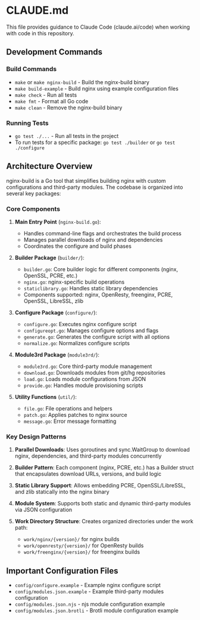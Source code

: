 # CLAUDE.md

This file provides guidance to Claude Code (claude.ai/code) when working with code in this repository.

## Development Commands

### Build Commands
- `make` or `make nginx-build` - Build the nginx-build binary
- `make build-example` - Build nginx using example configuration files
- `make check` - Run all tests
- `make fmt` - Format all Go code
- `make clean` - Remove the nginx-build binary

### Running Tests
- `go test ./...` - Run all tests in the project
- To run tests for a specific package: `go test ./builder` or `go test ./configure`

## Architecture Overview

nginx-build is a Go tool that simplifies building nginx with custom configurations and third-party modules. The codebase is organized into several key packages:

### Core Components

1. **Main Entry Point** (`nginx-build.go`): 
   - Handles command-line flags and orchestrates the build process
   - Manages parallel downloads of nginx and dependencies
   - Coordinates the configure and build phases

2. **Builder Package** (`builder/`):
   - `builder.go`: Core builder logic for different components (nginx, OpenSSL, PCRE, etc.)
   - `nginx.go`: nginx-specific build operations
   - `staticlibrary.go`: Handles static library dependencies
   - Components supported: nginx, OpenResty, freenginx, PCRE, OpenSSL, LibreSSL, zlib

3. **Configure Package** (`configure/`):
   - `configure.go`: Executes nginx configure script
   - `configureopt.go`: Manages configure options and flags
   - `generate.go`: Generates the configure script with all options
   - `normalize.go`: Normalizes configure scripts

4. **Module3rd Package** (`module3rd/`):
   - `module3rd.go`: Core third-party module management
   - `download.go`: Downloads modules from git/hg repositories
   - `load.go`: Loads module configurations from JSON
   - `provide.go`: Handles module provisioning scripts

5. **Utility Functions** (`util/`):
   - `file.go`: File operations and helpers
   - `patch.go`: Applies patches to nginx source
   - `message.go`: Error message formatting

### Key Design Patterns

1. **Parallel Downloads**: Uses goroutines and sync.WaitGroup to download nginx, dependencies, and third-party modules concurrently

2. **Builder Pattern**: Each component (nginx, PCRE, etc.) has a Builder struct that encapsulates download URLs, versions, and build logic

3. **Static Library Support**: Allows embedding PCRE, OpenSSL/LibreSSL, and zlib statically into the nginx binary

4. **Module System**: Supports both static and dynamic third-party modules via JSON configuration

5. **Work Directory Structure**: Creates organized directories under the work path:
   - `work/nginx/{version}/` for nginx builds
   - `work/openresty/{version}/` for OpenResty builds
   - `work/freenginx/{version}/` for freenginx builds

## Important Configuration Files

- `config/configure.example` - Example nginx configure script
- `config/modules.json.example` - Example third-party modules configuration
- `config/modules.json.njs` - njs module configuration example
- `config/modules.json.brotli` - Brotli module configuration example
